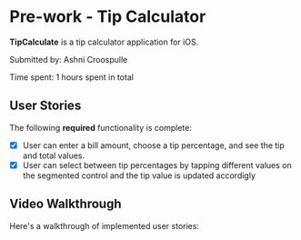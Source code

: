 # Pre-work - Tip Calculator

**TipCalculate** is a tip calculator application for iOS.

Submitted by: Ashni Croospulle 

Time spent: 1 hours spent in total

## User Stories

The following **required** functionality is complete:

* [x] User can enter a bill amount, choose a tip percentage, and see the tip and total values.
* [x] User can select between tip percentages by tapping different values on the segmented control and the tip value is updated accordigly

## Video Walkthrough

Here's a walkthrough of implemented user stories:
